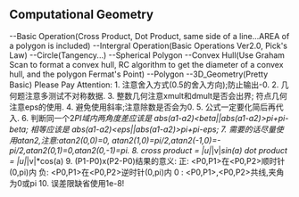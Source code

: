 Computational Geometry
----------------------------

--Basic Operation(Cross Product, Dot Product, same side of a line...AREA of a polygon is included)
--Intergral Operation(Basic Operations Ver2.0, Pick's Law)
--Circle(Tangency...)
--Spherical Polygon
--Convex Hull(Use Graham Scan to format a convex hull, RC algorithm to get the diameter of a convex hull, and the polygon Fermat's Point)
--Polygon
--3D_Geometry(Pretty Basic)
  		Please Pay Attention:
				1. 注意舍入方式(0.5的舍入方向);防止输出-0.
				2. 几何题注意多测试不对称数据.
				3. 整数几何注意xmult和dmult是否会出界;
   					符点几何注意eps的使用.
				4. 避免使用斜率;注意除数是否会为0.
				5. 公式一定要化简后再代入.
				6. 判断同一个2*PI域内两角度差应该是
  				abs(a1-a2)<beta||abs(a1-a2)>pi+pi-beta;
   				相等应该是
  				abs(a1-a2)<eps||abs(a1-a2)>pi+pi-eps;
				7. 需要的话尽量使用atan2,注意:atan2(0,0)=0,
   			atan2(1,0)=pi/2,atan2(-1,0)=-pi/2,atan2(0,1)=0,atan2(0,-1)=pi.
				8. cross product = |u|*|v|*sin(a)
   			dot product = |u|*|v|*cos(a)
				9. (P1-P0)x(P2-P0)结果的意义:
   				正: <P0,P1>在<P0,P2>顺时针(0,pi)内
   				负: <P0,P1>在<P0,P2>逆时针(0,pi)内
   				0 : <P0,P1>,<P0,P2>共线,夹角为0或pi
				10. 误差限缺省使用1e-8!

